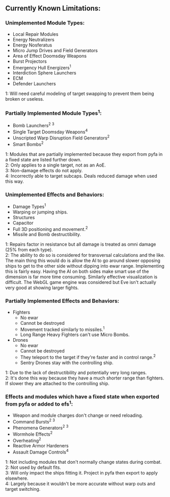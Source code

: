 ## Currently Known Limitations:

### Unimplemented Module Types:
- Local Repair Modules
- Energy Neutralizers
- Energy Nosferatus
- Micro Jump Drives and Field Generators
- Area of Effect Doomsday Weapons
- Burst Projectors
- Emergency Hull Energizers<sup>1</sup>
- Interdiction Sphere Launchers
- ECM
- Defender Launchers

1: Will need careful modeling of target swapping to prevent them being broken or useless.

### Partially Implemented Module Types<sup>1</sup>:
- Bomb Launchers<sup>2</sup> <sup>3</sup>
- Single Target Doomsday Weapons<sup>4</sup>
- Unscripted Warp Disruption Field Generators<sup>2</sup>
- Smart Bombs<sup>2</sup>

1: Modules that are partially implemented because they export from pyfa in a fixed state are listed further down.<br />
2: Only applies to a single target, not as an AoE.<br />
3: Non-damage effects do not apply.<br />
4: Incorrectly able to target subcaps. Deals reduced damage when used this way.

### Unimplemented Effects and Behaviors:
- Damage Types<sup>1</sup>
- Warping or jumping ships.
- Structures
- Capacitor
- Full 3D positioning and movement.<sup>2</sup>
- Missile and Bomb destructibility.

1: Repairs factor in resistance but all damage is treated as omni damage (25% from each type).<br />
2: The ability to do so is considered for transversal calculations and the like.
   The main thing this would do is allow the AI to go around slower opposing ships to get to the other side without dipping into ewar range.
   Implementing this is fairly easy. Having the AI on both sides make smart use of the dimension is far more time consuming.
   Similarly effective visualization is difficult. The WebGL game engine was considered but Eve isn't actually very good at showing larger fights.

### Partially Implemented Effects and Behaviors:
- Fighters
  - No ewar
  - Cannot be destroyed
  - Movement tracked similarly to missiles.<sup>1</sup>
  - Long Range Heavy Fighters can't use Micro Bombs.
- Drones
  - No ewar
  - Cannot be destroyed
  - They teleport to the target if they're faster and in control range.<sup>2</sup>
  - Sentry Drones stay with the controlling ship.

1: Due to the lack of destructibility and potentially very long ranges.<br />
2: It's done this way because they have a much shorter range than fighters. If slower they are attached to the controlling ship.


### Effects and modules which have a fixed state when exported from pyfa or added to efs<sup>1</sup>:
- Weapon and module charges don't change or need reloading.
- Command Bursts<sup>2</sup> <sup>3</sup>
- Phenomena Generators<sup>2</sup> <sup>3</sup>
- Wormhole Effects<sup>2</sup>
- Overheating<sup>2</sup>
- Reactive Armor Hardeners
- Assault Damage Controls<sup>4</sup>

1: Not including modules that don't normally change states during combat.<br />
2: Not used by default fits.<br />
3: Will only impact the ships fitting it. Project in pyfa then export to apply elsewhere.<br />
4: Largely because it wouldn't be more accurate without warp outs and target switching.
